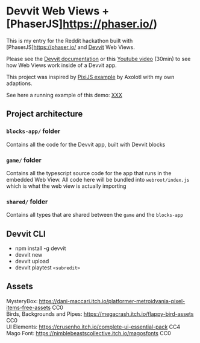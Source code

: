 # Devvit Web Views + [PhaserJS]https://phaser.io/)

This is my entry for the Reddit hackathon built with [PhaserJS]https://phaser.io/ and [Devvit](https://developers.reddit.com/docs) Web Views.

Please see the [Devvit documentation](https://developers.reddit.com/docs) or this [Youtube video](https://www.youtube.com/watch?v=BhbWn8TnXvo) (30min) to see how Web Views work inside of a Devvit app.

This project was inspired by [PixiJS example](https://www.reddit.com/r/Devvit/comments/1h0k7dl/devvit_web_views_pixijs) by Axolotl with my own adaptions.

See here a running example of this demo: [XXX]()

## Project architecture

### `blocks-app/` folder

Contains all the code for the Devvit app, built with Devvit blocks

### `game/` folder

Contains all the typescript source code for the app that runs in the embedded Web View. All code here will be bundled into `webroot/index.js` which is what the web view is actually importing

### `shared/` folder

Contains all types that are shared between the `game` and the `blocks-app`

## Devvit CLI

- npm install -g devvit
- devvit new
- devvit upload
- devvit playtest `<subredit>`

## Assets

MysteryBox: https://dani-maccari.itch.io/platformer-metroidvania-pixel-items-free-assets CC0  
Birds, Backgrounds and Pipes: https://megacrash.itch.io/flappy-bird-assets CC0  
UI Elements: https://crusenho.itch.io/complete-ui-essential-pack CC4  
Mago Font: https://nimblebeastscollective.itch.io/magosfonts CC0
